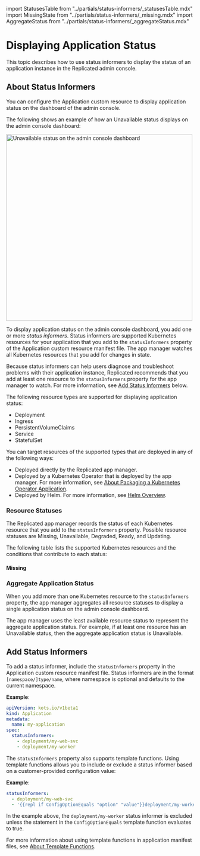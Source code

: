 import StatusesTable from "../partials/status-informers/_statusesTable.mdx"
import MissingState from "../partials/status-informers/_missing.mdx"
import AggregateStatus from "../partials/status-informers/_aggregateStatus.mdx"

# Displaying Application Status

This topic describes how to use status informers to display the status of an application instance in the Replicated admin console.

## About Status Informers

You can configure the Application custom resource to display application status on the dashboard of the admin console.

The following shows an example of how an Unavailable status displays on the admin console dashboard:

<img src="/images/kotsadm-dashboard-appstatus.png" alt="Unavailable status on the admin console dashboard" width="500px"/>

To display application status on the admin console dashboard, you add one or more _status informers_. Status informers are supported Kubernetes resources for your application that you add to the `statusInformers` property of the Application custom resource manifest file. The app manager watches all Kubernetes resources that you add for changes in state.

Because status informers can help users diagnose and troubleshoot problems with their application instance, Replicated recommends that you add at least one resource to the `statusInformers` property for the app manager to watch. For more information, see [Add Status Informers](#add-status-informers) below.

The following resource types are supported for displaying application status:

* Deployment
* Ingress
* PersistentVolumeClaims
* Service
* StatefulSet

You can target resources of the supported types that are deployed in any of the following ways:

* Deployed directly by the Replicated app manager.
* Deployed by a Kubernetes Operator that is deployed by the app manager. For more information, see [About Packaging a Kubernetes Operator Application](operator-packaging-about).
* Deployed by Helm. For more information, see [Helm Overview](helm-overview).

### Resource Statuses

The Replicated app manager records the status of each Kubernetes resource that you add to the `statusInformers` property. Possible resource statuses are Missing, Unavailable, Degraded, Ready, and Updating.

The following table lists the supported Kubernetes resources and the conditions that contribute to each status:

<StatusesTable/>

#### Missing

<MissingState/>

### Aggregate Application Status

When you add more than one Kubernetes resource to the `statusInformers` property, the app manager aggregates all resource statuses to display a single application status on the admin console dashboard.

The app manager uses the least available resource status to represent the aggregate application status. For example, if at least one resource has an Unavailable status, then the aggregate application status is Unavailable.

<AggregateStatus/>

## Add Status Informers

To add a status informer, include the `statusInformers` property in the Application custom resource manifest file.
Status informers are in the format `[namespace/]type/name`, where namespace is optional and defaults to the current namespace.

**Example**:

```yaml
apiVersion: kots.io/v1beta1
kind: Application
metadata:
  name: my-application
spec:
  statusInformers:
    - deployment/my-web-svc
    - deployment/my-worker
```

The `statusInformers` property also supports template functions. Using template functions allows you to include or exclude a status informer based on a customer-provided configuration value:

**Example**:

```yaml
statusInformers:
  - deployment/my-web-svc
  - '{{repl if ConfigOptionEquals "option" "value"}}deployment/my-worker{{repl else}}{{repl end}}'
```

In the example above, the `deployment/my-worker` status informer is excluded unless the statement in the `ConfigOptionEquals` template function evaluates to true.

For more information about using template functions in application manifest files, see [About Template Functions](/reference/template-functions-about).
